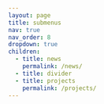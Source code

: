 ```yaml
---
layout: page
title: submenus
nav: true
nav_order: 8
dropdown: true
children:
  - title: news
    permalink: /news/
  - title: divider
  - title: projects
    permalink: /projects/
---
```

